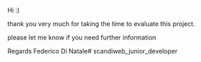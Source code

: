 Hi :) 

thank you very much for taking the time to evaluate this project.

please let me know if you need further information

Regards
Federico Di Natale# scandiweb_junior_developer
